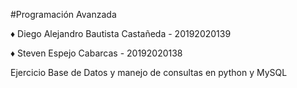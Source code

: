 #Programación Avanzada

♦ Diego Alejandro Bautista Castañeda - 20192020139

♦ Steven Espejo Cabarcas - 20192020138


Ejercicio Base de Datos y manejo de consultas en python y MySQL
